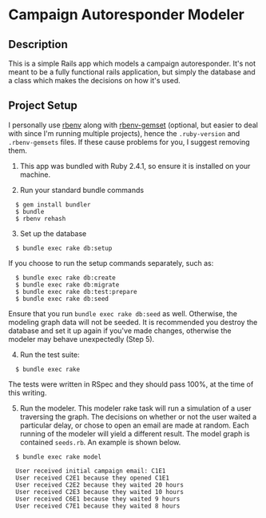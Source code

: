 # Campaign Autoresponder Modeler

## Description

This is a simple Rails app which models a campaign autoresponder. It's not meant to be a fully functional rails application, but simply the database and a class which makes the decisions on how it's used.

## Project Setup

I personally use [rbenv](https://github.com/rbenv/rbenv) along with [rbenv-gemset](https://github.com/jf/rbenv-gemset) (optional, but easier to deal with since I'm running multiple projects), hence the `.ruby-version` and `.rbenv-gemsets` files. If these cause problems for you, I suggest removing them.

1. This app was bundled with Ruby 2.4.1, so ensure it is installed on your machine.

2. Run your standard bundle commands

```
  $ gem install bundler
  $ bundle
  $ rbenv rehash
```

3. Set up the database

```
  $ bundle exec rake db:setup
```

If you choose to run the setup commands separately, such as:

```
  $ bundle exec rake db:create
  $ bundle exec rake db:migrate
  $ bundle exec rake db:test:prepare
  $ bundle exec rake db:seed
```

Ensure that you run `bundle exec rake db:seed` as well. Otherwise, the modeling graph data will not be seeded. It is recommended you destroy the database and set it up again if you've made changes, otherwise the modeler may behave unexpectedly (Step 5).

4. Run the test suite:

```
  $ bundle exec rake
```

The tests were written in RSpec and they should pass 100%, at the time of this writing.

5. Run the modeler. This modeler rake task will run a simulation of a user traversing the graph. The decisions on whether or not the user waited a particular delay, or chose to open an email are made at random. Each running of the modeler will yield a different result. The model graph is contained `seeds.rb`. An example is shown below.

```
  $ bundle exec rake model

  User received initial campaign email: C1E1
  User received C2E1 because they opened C1E1
  User received C2E2 because they waited 20 hours
  User received C2E3 because they waited 10 hours
  User received C6E1 because they waited 9 hours
  User received C7E1 because they waited 8 hours
```

